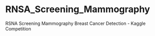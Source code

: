 # RNSA_Screening_Mammography
RSNA Screening Mammography Breast Cancer Detection - Kaggle Competition
